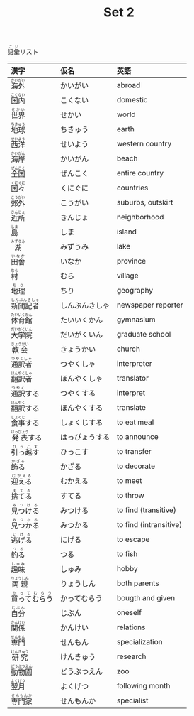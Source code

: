 ﻿---
layout: default
title: Set 2
parent: N4 Vocabulary List
grand_parent: <ruby>語彙<rt>ごい</rt></ruby> Vocabulary
nav_order: 2
---

<ruby>語彙<rt>ごい</rt></ruby>リスト

| 漢字 | 仮名 | 英語 |
|:-------------------------------------------------|:---------------|:-------------------|
| <ruby> 海外 <rt> かいがい </rt></ruby> | かいがい | abroad |
| <ruby> 国内 <rt> こくない </rt></ruby> | こくない | domestic |
| <ruby> 世界 <rt> せかい </rt></ruby> | せかい | world |
| <ruby> 地球 <rt> ちきゅう </rt></ruby> | ちきゅう | earth |
| <ruby> 西洋 <rt> せいよう </rt></ruby> | せいよう | western country |
| <ruby> 海岸 <rt> かいがん </rt></ruby> | かいがん | beach |
| <ruby> 全国 <rt> ぜんこく </rt></ruby> | ぜんこく | entire country |
| <ruby> 国々 <rt> くにぐに </rt></ruby> | くにぐに | countries |
| <ruby> 郊外 <rt> こうがい </rt></ruby> | こうがい | suburbs, outskirt |
| <ruby> 近所 <rt> きんじょ </rt></ruby> | きんじょ | neighborhood |
| <ruby> 島 <rt> しま </rt></ruby> | しま | island |
| <ruby> 湖 <rt> みずうみ </rt></ruby> | みずうみ | lake |
| <ruby> 田舎 <rt> いなか </rt></ruby> | いなか | province |
| <ruby> 村 <rt> むら </rt></ruby> | むら | village |
| <ruby> 地理 <rt> ちり </rt></ruby> | ちり | geography |
| <ruby> 新聞記者 <rt> しんぶんきしゃ </rt></ruby> | しんぶんきしゃ | newspaper reporter |
| <ruby> 体育館 <rt> たいいくかん </rt></ruby> | たいいくかん | gymnasium |
| <ruby> 大学院 <rt> だいがくいん </rt></ruby> | だいがくいん | graduate school |
| <ruby> 教会 <rt> きょうかい </rt></ruby> | きょうかい | church |
| <ruby> 通訳者 <rt> つやくしゃ </rt></ruby> | つやくしゃ | interpreter |
| <ruby> 翻訳者 <rt> ほんやくしゃ </rt></ruby> | ほんやくしゃ | translator |
| <ruby> 通訳 <rt> つやく </rt></ruby>する | つやくする | interpret |
| <ruby> 翻訳 <rt> ほんやく </rt></ruby>する | ほんやくする | translate |
| <ruby> 食事 <rt> しょくじ </rt></ruby>する | しょくじする | to eat meal |
| <ruby> 発表 <rt> はっぴょう </rt></ruby>する | はっぴょうする | to announce |
| <ruby> 引っ越す <rt> ひっこす </rt></ruby> | ひっこす | to transfer |
| <ruby> 飾る <rt> かざる </rt></ruby> | かざる | to decorate |
| <ruby> 迎える <rt> むかえる </rt></ruby> | むかえる | to meet |
| <ruby> 捨てる <rt> すてる </rt></ruby> | すてる | to throw |
| <ruby> 見つける <rt> みつける </rt></ruby> | みつける | to find (transitive) |
| <ruby> 見つかる <rt> みつかる </rt></ruby> | みつかる | to find (intransitive) |
| <ruby> 逃げる <rt> にげる </rt></ruby> | にげる | to escape |
| <ruby> 釣る <rt> つる </rt></ruby> | つる | to fish |
| <ruby> 趣味 <rt> しゅみ </rt></ruby> | しゅみ | hobby |
| <ruby> 両親 <rt> りょうしん </rt></ruby> | りょうしん | both parents |
| <ruby> 買ってむらう <rt> かってむらう </rt></ruby> | かってむらう | bougth and given |
| <ruby> 自分 <rt> じぶん </rt></ruby> | じぶん | oneself |
| <ruby> 関係 <rt> かんけい </rt></ruby> | かんけい | relations |
| <ruby> 専門 <rt> せんもん </rt></ruby> | せんもん | specialization |
| <ruby> 研究 <rt> けんきゅう </rt></ruby> | けんきゅう | research |
| <ruby> 動物園 <rt> どうぶつえん </rt></ruby> | どうぶつえん | zoo |
| <ruby> 翌月 <rt> よくげつ </rt></ruby> | よくげつ | following month |
| <ruby> 専門家 <rt> せんもんか </rt></ruby> | せんもんか | specialist |
